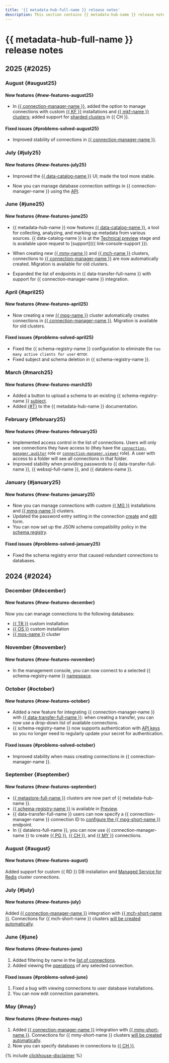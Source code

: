 ```yaml
---
title: '{{ metadata-hub-full-name }} release notes'
description: This section contains {{ metadata-hub-name }} release notes.
---
```


# {{ metadata-hub-full-name }} release notes

## 2025 {#2025}

### August {#august25}

#### New features {#new-features-august25}

* In [{{ connection-manager-name }}](../concepts/connection-manager.md), added the option to manage connections with custom [{{ KF }}](../operations/create-connection.md#kafka) installations and [{{ mkf-name }} clusters](../operations/create-connection.md#mdb-kafka); added support for [sharded clusters](../../managed-clickhouse/concepts/sharding.md) in {{ CH }}.

#### Fixed issues {#problems-solved-august25}

* Improved stability of connections in [{{ connection-manager-name }}](../concepts/connection-manager.md).


### July {#july25}

#### New features {#new-features-july25}


* Improved the [{{ data-catalog-name }}](../concepts/data-catalog.md) UI; made the tool more stable.


* Now you can manage database connection settings in {{ connection-manager-name }} using the [API](../api-ref/authentication-connman.md).

### June {#june25}

#### New features {#new-features-june25}


* {{ metadata-hub-name }} now features [{{ data-catalog-name }}](../concepts/data-catalog.md), a tool for collecting, analyzing, and marking up metadata from various sources. {{ data-catalog-name }} is at the [Technical preview](../../overview/concepts/launch-stages.md) stage and is available upon request to [support]({{ link-console-support }}).

* When creating new [{{ mmy-name }}](../../managed-mysql/operations/cluster-create.md) and [{{ mch-name }}](../../managed-clickhouse/operations/cluster-create.md) clusters, connections to [{{ connection-manager-name }}](../concepts/connection-manager.md) are now automatically created. Migration is available for old clusters.


* Expanded the list of endpoints in {{ data-transfer-full-name }} with support for {{ connection-manager-name }} integration.

### April {#april25}

#### New features {#new-features-april25}


* Now creating a new [{{ mpg-name }}](../../managed-postgresql/operations/cluster-create.md) cluster automatically creates connections in [{{ connection-manager-name }}](../concepts/connection-manager.md). Migration is available for old clusters.


#### Fixed issues {#problems-solved-april25}

* Fixed the {{ schema-registry-name }} configuration to eliminate the `too many active clients for user` error.
* Fixed subject and schema deletion in {{ schema-registry-name }}.


### March {#march25}

#### New features {#new-features-march25}

* Added a button to upload a schema to an existing {{ schema-registry-name }} [subject](../concepts/schema-registry.md#subject).
* Added [{#T}](../public-talks.md) to the {{ metadata-hub-name }} documentation.

### February {#february25}

#### New features {#new-features-february25}

* Implemented access control in the list of connections. Users will only see connections they have access to (they have the [`connection-manager.auditor`](../security/connection-manager-roles.md#connection-manager-auditor) role or [`connection-manager.viewer`](../security/connection-manager-roles.md#connection-manager-viewer) role). A user with access to a folder will see all connections in that folder.
* Improved stability when providing passwords to {{ data-transfer-full-name }}, {{ websql-full-name }}, and {{ datalens-name }}.

### January {#january25}

#### New features {#new-features-january25}

* Now you can manage connections with custom [{{ MG }}](../operations/create-connection.md#mongodb-on-premise) installations and [{{ mmg-name }}](../operations/create-connection.md#mdb-mongodb) clusters.
* Updated the password entry setting in the connection [create](../operations/create-connection.md) and [edit](../operations/update-connection.md) form. 
* You can now set up the JSON schema compatibility policy in the [schema registry](../concepts/schema-registry.md).

#### Fixed issues {#problems-solved-january25}

* Fixed the schema registry error that caused redundant connections to databases.

## 2024 {#2024}

### December {#december}

#### New features {#new-features-december}

Now you can manage connections to the following databases:
* [{{ TR }}](../operations/create-connection.md#trino-on-premise) custom installation
* [{{ OS }}](../operations/create-connection.md#opensearch-on-premise) custom installation
* [{{ mos-name }}](../operations/create-connection.md#mdb-opensearch) cluster

### November {#november}

#### New features {#new-features-november}

* In the management console, you can now connect to a selected {{ schema-registry-name }} [namespace](../operations/update-name-space.md).

### October {#october}

#### New features {#new-features-october}

* Added a new feature for integrating {{ connection-manager-name }} with [{{ data-transfer-full-name }}](../../data-transfer/quickstart.md): when creating a transfer, you can now use a drop-down list of available connections.
* {{ schema-registry-name }} now supports authentication with [API keys](../../iam/concepts/authorization/api-key.md) so you no longer need to regularly update your secret for authentication.

#### Fixed issues {#problems-solved-october}

* Improved stability when mass creating connections in {{ connection-manager-name }}.

### September {#september}

#### New features {#new-features-september}

* [{{ metastore-full-name }}](../concepts/metastore.md) clusters are now part of {{ metadata-hub-name }}.
* [{{ schema-registry-name }}](../quickstart/schema-registry.md) is available in [Preview](../../overview/concepts/launch-stages.md).
* {{ data-transfer-full-name }} users can now specify a {{ connection-manager-name }} connection ID to [configure the {{ mpg-short-name }}](../../data-transfer/operations/endpoint/source/postgresql.md) endpoint.
* In {{ datalens-full-name }}, you can now use {{ connection-manager-name }} to create [{{ PG }}](../../datalens/operations/connection/create-postgresql.md#conn-man), [{{ CH }}](../../datalens/operations/connection/create-clickhouse.md#conn-man), and [{{ MY }}](../../datalens/operations/connection/create-mysql.md#conn-man) connections.

### August {#august}

#### New features {#new-features-august}

Added support for custom {{ RD }} DB installation and [Managed Service for Redis](../../managed-redis/concepts/index.md) cluster connections.

### July {#july}

#### New features {#new-features-july}

Added [{{ connection-manager-name }}](../concepts/connection-manager.md) integration with [{{ mch-short-name }}](../../managed-clickhouse). Connections for {{ mch-short-name }} clusters [will be created automatically](../quickstart/connection-manager.md).

### June {#june}

#### New features {#new-features-june}

1. Added filtering by name in the [list of connections](../operations/view-connection.md).
1. Added viewing the [operations](../operations/view-connection.md#operations) of any selected connection.

#### Fixed issues {#problems-solved-june}

1. Fixed a bug with viewing connections to user database installations.
1. You can now edit connection parameters.

### May {#may}

#### New features {#new-features-may}

1. Added [{{ connection-manager-name }}](../concepts/connection-manager.md) integration with [{{ mmy-short-name }}](../../managed-mysql). Connections for {{ mmy-short-name }} clusters [will be created automatically](../quickstart/connection-manager.md).
1. Now you can specify databases in connections to [{{ CH }}](../operations/create-connection.md#mdb-clickhouse).


{% include [clickhouse-disclaimer](../../_includes/clickhouse-disclaimer.md) %}
